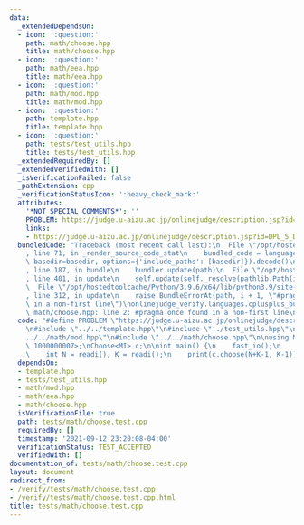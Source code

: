 ```yaml
---
data:
  _extendedDependsOn:
  - icon: ':question:'
    path: math/choose.hpp
    title: math/choose.hpp
  - icon: ':question:'
    path: math/eea.hpp
    title: math/eea.hpp
  - icon: ':question:'
    path: math/mod.hpp
    title: math/mod.hpp
  - icon: ':question:'
    path: template.hpp
    title: template.hpp
  - icon: ':question:'
    path: tests/test_utils.hpp
    title: tests/test_utils.hpp
  _extendedRequiredBy: []
  _extendedVerifiedWith: []
  _isVerificationFailed: false
  _pathExtension: cpp
  _verificationStatusIcon: ':heavy_check_mark:'
  attributes:
    '*NOT_SPECIAL_COMMENTS*': ''
    PROBLEM: https://judge.u-aizu.ac.jp/onlinejudge/description.jsp?id=DPL_5_D
    links:
    - https://judge.u-aizu.ac.jp/onlinejudge/description.jsp?id=DPL_5_D
  bundledCode: "Traceback (most recent call last):\n  File \"/opt/hostedtoolcache/Python/3.9.6/x64/lib/python3.9/site-packages/onlinejudge_verify/documentation/build.py\"\
    , line 71, in _render_source_code_stat\n    bundled_code = language.bundle(stat.path,\
    \ basedir=basedir, options={'include_paths': [basedir]}).decode()\n  File \"/opt/hostedtoolcache/Python/3.9.6/x64/lib/python3.9/site-packages/onlinejudge_verify/languages/cplusplus.py\"\
    , line 187, in bundle\n    bundler.update(path)\n  File \"/opt/hostedtoolcache/Python/3.9.6/x64/lib/python3.9/site-packages/onlinejudge_verify/languages/cplusplus_bundle.py\"\
    , line 401, in update\n    self.update(self._resolve(pathlib.Path(included), included_from=path))\n\
    \  File \"/opt/hostedtoolcache/Python/3.9.6/x64/lib/python3.9/site-packages/onlinejudge_verify/languages/cplusplus_bundle.py\"\
    , line 312, in update\n    raise BundleErrorAt(path, i + 1, \"#pragma once found\
    \ in a non-first line\")\nonlinejudge_verify.languages.cplusplus_bundle.BundleErrorAt:\
    \ math/choose.hpp: line 2: #pragma once found in a non-first line\n"
  code: "#define PROBLEM \"https://judge.u-aizu.ac.jp/onlinejudge/description.jsp?id=DPL_5_D\"\
    \n#include \"../../template.hpp\"\n#include \"../test_utils.hpp\"\n#include \"\
    ../../math/mod.hpp\"\n#include \"../../math/choose.hpp\"\n\nusing MI = ModInt<int,\
    \ 1000000007>;\nChoose<MI> c;\n\nint main() {\n    fast_io();\n    c.init(2000);\n\
    \    int N = readi(), K = readi();\n    print(c.choose(N+K-1, K-1));\n}\n"
  dependsOn:
  - template.hpp
  - tests/test_utils.hpp
  - math/mod.hpp
  - math/eea.hpp
  - math/choose.hpp
  isVerificationFile: true
  path: tests/math/choose.test.cpp
  requiredBy: []
  timestamp: '2021-09-12 23:20:08-04:00'
  verificationStatus: TEST_ACCEPTED
  verifiedWith: []
documentation_of: tests/math/choose.test.cpp
layout: document
redirect_from:
- /verify/tests/math/choose.test.cpp
- /verify/tests/math/choose.test.cpp.html
title: tests/math/choose.test.cpp
---
```

